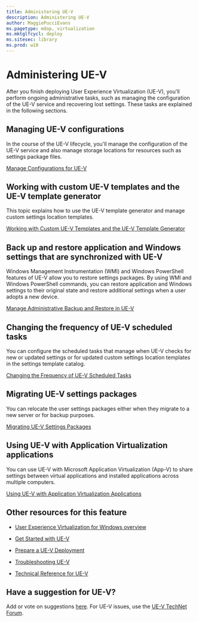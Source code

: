 ```yaml
---
title: Administering UE-V
description: Administering UE-V
author: MaggiePucciEvans
ms.pagetype: mdop, virtualization
ms.mktglfcycl: deploy
ms.sitesec: library
ms.prod: w10
---
```



# Administering UE-V

After you finish deploying User Experience Virtualization (UE-V), you'll perform ongoing administrative tasks, such as managing the configuration of the UE-V service and recovering lost settings. These tasks are explained in the following sections.

## Managing UE-V configurations


In the course of the UE-V lifecycle, you'll manage the configuration of the UE-V service and also manage storage locations for resources such as settings package files.

[Manage Configurations for UE-V](uev-manage-configurations.md)

## Working with custom UE-V templates and the UE-V template generator


This topic explains how to use the UE-V template generator and manage custom settings location templates.

[Working with Custom UE-V Templates and the UE-V Template Generator](uev-working-with-custom-templates-and-the-uev-generator.md)

## Back up and restore application and Windows settings that are synchronized with UE-V


Windows Management Instrumentation (WMI) and Windows PowerShell features of UE-V allow you to restore settings packages. By using WMI and Windows PowerShell commands, you can restore application and Windows settings to their original state and restore additional settings when a user adopts a new device.

[Manage Administrative Backup and Restore in UE-V](uev-manage-administrative-backup-and-restore.md)

## Changing the frequency of UE-V scheduled tasks


You can configure the scheduled tasks that manage when UE-V checks for new or updated settings or for updated custom settings location templates in the settings template catalog.

[Changing the Frequency of UE-V Scheduled Tasks](uev-changing-the-frequency-of-scheduled-tasks.md)

## Migrating UE-V settings packages


You can relocate the user settings packages either when they migrate to a new server or for backup purposes.

[Migrating UE-V Settings Packages](uev-migrating-settings-packages.md)

## Using UE-V with Application Virtualization applications


You can use UE-V with Microsoft Application Virtualization (App-V) to share settings between virtual applications and installed applications across multiple computers.

[Using UE-V with Application Virtualization Applications](uev-using-uev-with-application-virtualization-applications.md)

## Other resources for this feature


-   [User Experience Virtualization for Windows overview](uev-for-windows.md)

-   [Get Started with UE-V](uev-getting-started.md)

-   [Prepare a UE-V Deployment](uev-prepare-for-deployment.md)

-   [Troubleshooting UE-V](uev-troubleshooting.md)

-   [Technical Reference for UE-V](uev-technical-reference.md)

## Have a suggestion for UE-V?

Add or vote on suggestions [here](http://uev.uservoice.com/forums/280428-microsoft-user-experience-virtualization). For UE-V issues, use the [UE-V TechNet Forum](https://social.technet.microsoft.com/Forums/en-us/home?forum=mdopuev&filter=alltypes&sort=lastpostdesc).
